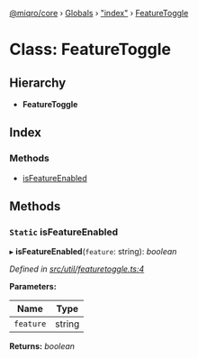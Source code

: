 [@miqro/core](../README.md) › [Globals](../globals.md) › ["index"](../modules/_index_.md) › [FeatureToggle](_index_.featuretoggle.md)

# Class: FeatureToggle

## Hierarchy

* **FeatureToggle**

## Index

### Methods

* [isFeatureEnabled](_index_.featuretoggle.md#static-isfeatureenabled)

## Methods

### `Static` isFeatureEnabled

▸ **isFeatureEnabled**(`feature`: string): *boolean*

*Defined in [src/util/featuretoggle.ts:4](https://github.com/claukers/miqro-core/blob/05bc2b3/src/util/featuretoggle.ts#L4)*

**Parameters:**

Name | Type |
------ | ------ |
`feature` | string |

**Returns:** *boolean*
